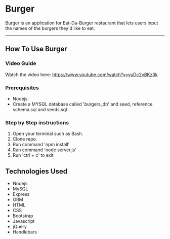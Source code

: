 # Burger
Burger is an application for Eat-Da-Burger restaurant that lets users input the names of the burgers they'd like to eat.

- - -
## How To Use Burger
### **Video Guide**

Watch the video here: https://www.youtube.com/watch?v=yuDc2vBKz3k

### Prerequisites
* Nodejs
* Create a MYSQL database called 'burgers_db' and seed, reference schema.sql and seeds.sql

### **Step by Step instructions**

1. Open your terminal such as Bash.
2. Clone repo.
3. Run command 'npm install'
4. Run command 'node server.js'
5. Run 'ctrl + c' to exit

## Technologies Used
* Nodejs
* MySQL
* Express
* ORM
* HTML
* CSS
* Bootstrap
* Javascript
* jQuery
* Handlebars
